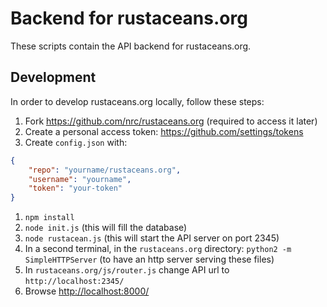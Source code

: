 # Backend for rustaceans.org

These scripts contain the API backend for rustaceans.org.

## Development

In order to develop rustaceans.org locally, follow these steps:

1. Fork <https://github.com/nrc/rustaceans.org> (required to access it later)
1. Create a personal access token: <https://github.com/settings/tokens>
1. Create `config.json` with:

```json
{
    "repo": "yourname/rustaceans.org",
    "username": "yourname",
    "token": "your-token"
}
```
1. `npm install`
1. `node init.js` (this will fill the database)
1. `node rustacean.js` (this will start the API server on port 2345)
1. In a second terminal, in the `rustaceans.org` directory: `python2 -m SimpleHTTPServer` (to have an http server serving these files)
1. In `rustaceans.org/js/router.js` change API url to `http://localhost:2345/`
1. Browse <http://localhost:8000/>

